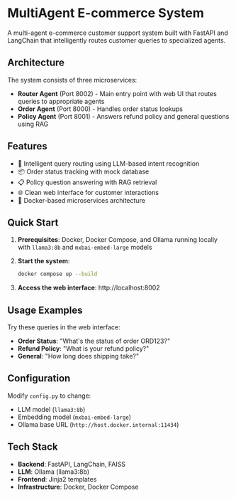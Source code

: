 # MultiAgent E-commerce System

A multi-agent e-commerce customer support system built with FastAPI and LangChain that intelligently routes customer queries to specialized agents.

## Architecture

The system consists of three microservices:

- **Router Agent** (Port 8002) - Main entry point with web UI that routes queries to appropriate agents
- **Order Agent** (Port 8000) - Handles order status lookups  
- **Policy Agent** (Port 8001) - Answers refund policy and general questions using RAG

## Features

- 🤖 Intelligent query routing using LLM-based intent recognition
- 📦 Order status tracking with mock database
- 📋 Policy question answering with RAG retrieval
- 🌐 Clean web interface for customer interactions
- 🐳 Docker-based microservices architecture

## Quick Start

1. **Prerequisites**: Docker, Docker Compose, and Ollama running locally with `llama3:8b` and `mxbai-embed-large` models

2. **Start the system**:
   ```bash
   docker compose up --build
   ```

3. **Access the web interface**: http://localhost:8002

## Usage Examples

Try these queries in the web interface:

- **Order Status**: "What's the status of order ORD123?"
- **Refund Policy**: "What is your refund policy?"  
- **General**: "How long does shipping take?"

## Configuration

Modify `config.py` to change:
- LLM model (`llama3:8b`)
- Embedding model (`mxbai-embed-large`)
- Ollama base URL (`http://host.docker.internal:11434`)

## Tech Stack

- **Backend**: FastAPI, LangChain, FAISS
- **LLM**: Ollama (llama3:8b)
- **Frontend**: Jinja2 templates
- **Infrastructure**: Docker, Docker Compose
